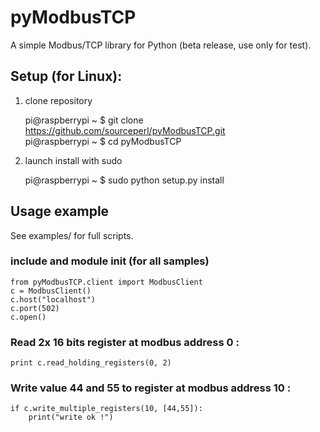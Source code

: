pyModbusTCP
===========

A simple Modbus/TCP library for Python (beta release, use only for test).

## Setup (for Linux):

1. clone repository

    pi@raspberrypi ~ $ git clone https://github.com/sourceperl/pyModbusTCP.git  
    pi@raspberrypi ~ $ cd pyModbusTCP  

2. launch install with sudo

    pi@raspberrypi ~ $ sudo python setup.py install  

## Usage example

See examples/ for full scripts.

### include and module init (for all samples)

    from pyModbusTCP.client import ModbusClient
    c = ModbusClient()
    c.host("localhost")
    c.port(502)
    c.open()

### Read 2x 16 bits register at modbus address 0 :

    print c.read_holding_registers(0, 2)

### Write value 44 and 55 to register at modbus address 10 :

    if c.write_multiple_registers(10, [44,55]):
        print("write ok !")

